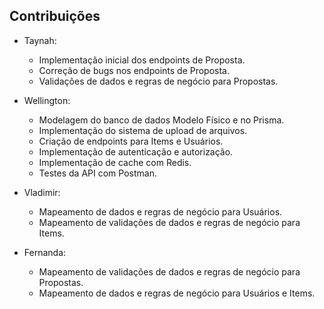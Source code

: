 ## Contribuições

- Taynah:

  - Implementação inicial dos endpoints de Proposta.
  - Correção de bugs nos endpoints de Proposta.
  - Validações de dados e regras de negócio para Propostas.

- Wellington:
  - Modelagem do banco de dados Modelo Físico e no Prisma.
  - Implementação do sistema de upload de arquivos.
  - Criação de endpoints para Items e Usuários.
  - Implementação de autenticação e autorização.
  - Implementação de cache com Redis.
  - Testes da API com Postman.
- Vladimir:
  - Mapeamento de dados e regras de negócio para Usuários.
  - Mapeamento de validações de dados e regras de negócio para Items.
- Fernanda:
  - Mapeamento de validações de dados e regras de negócio para Propostas.
  - Mapeamento de dados e regras de negócio para Usuários e Items.
